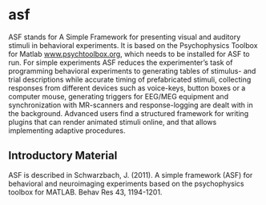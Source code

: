 # asf
ASF stands for A Simple Framework for presenting visual and auditory stimuli in behavioral experiments. It is based on the Psychophysics Toolbox for Matlab www.psychtoolbox.org, which needs to be installed for ASF to run. For simple experiments ASF reduces the experimenter’s task of programming behavioral experiments to generating tables of stimulus- and trial descriptions while accurate timing of prefabricated stimuli, collecting responses from different devices such as voice-keys, button boxes or a computer mouse, generating triggers for EEG/MEG equipment and synchronization with MR-scanners and response-logging are dealt with in the background.
Advanced users find a structured framework for writing plugins that can render animated stimuli online, and that allows implementing adaptive procedures.  

## Introductory Material
ASF is described in 
Schwarzbach, J. (2011). A simple framework (ASF) for behavioral
and neuroimaging experiments based on the psychophysics toolbox for MATLAB. Behav Res 43, 1194-1201.

